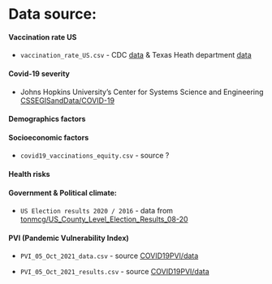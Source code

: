 # Data source:

#### Vaccination rate US 

- `vaccination_rate_US.csv` - CDC [data](https://covid.cdc.gov/covid-data-tracker/#vaccinations-county-view|Vaccinations|Series_Complete_12PlusPop_Pct|all) & Texas Heath department [data](https://tabexternal.dshs.texas.gov/t/THD/views/COVID-19VaccineinTexasDashboard/Summary?%3Aembed=y)

#### Covid-19 severity

- Johns Hopkins University’s Center for Systems Science and Engineering [CSSEGISandData/COVID-19](https://github.com/CSSEGISandData/COVID-19)


#### Demographics factors

#### Socioeconomic factors

- `covid19_vaccinations_equity.csv` - source ?

#### Health risks

#### Government & Political climate:

- `US Election results 2020 / 2016` - data from [tonmcg/US_County_Level_Election_Results_08-20](https://github.com/tonmcg/US_County_Level_Election_Results_08-20)

#### PVI (Pandemic Vulnerability Index)

- `PVI_05_Oct_2021_data.csv`  - source [COVID19PVI/data](https://github.com/COVID19PVI/data/blob/master/Model12.4/Model_12.4_20211005_data.csv)


- `PVI_05_Oct_2021_results.csv`  - source [COVID19PVI/data](https://github.com/COVID19PVI/data/blob/master/Model12.4/Model_12.4_20211005_results.csv)


